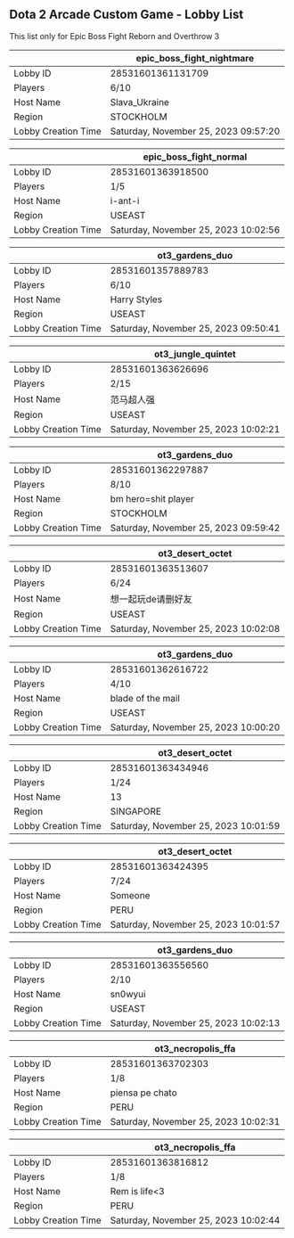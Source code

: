 ## Dota 2 Arcade Custom Game - Lobby List

This list only for Epic Boss Fight Reborn and Overthrow 3

|  | epic_boss_fight_nightmare |
| ------ | ------ |
| Lobby ID | 28531601361131709 |
| Players | 6/10 |
| Host Name | Slava_Ukraine |
| Region | STOCKHOLM |
| Lobby Creation Time | Saturday, November 25, 2023 09:57:20 |


|  | epic_boss_fight_normal |
| ------ | ------ |
| Lobby ID | 28531601363918500 |
| Players | 1/5 |
| Host Name | i-ant-i |
| Region | USEAST |
| Lobby Creation Time | Saturday, November 25, 2023 10:02:56 |


|  | ot3_gardens_duo |
| ------ | ------ |
| Lobby ID | 28531601357889783 |
| Players | 6/10 |
| Host Name | Harry Styles |
| Region | USEAST |
| Lobby Creation Time | Saturday, November 25, 2023 09:50:41 |


|  | ot3_jungle_quintet |
| ------ | ------ |
| Lobby ID | 28531601363626696 |
| Players | 2/15 |
| Host Name | 范马超人强 |
| Region | USEAST |
| Lobby Creation Time | Saturday, November 25, 2023 10:02:21 |


|  | ot3_gardens_duo |
| ------ | ------ |
| Lobby ID | 28531601362297887 |
| Players | 8/10 |
| Host Name | bm hero=shit player |
| Region | STOCKHOLM |
| Lobby Creation Time | Saturday, November 25, 2023 09:59:42 |


|  | ot3_desert_octet |
| ------ | ------ |
| Lobby ID | 28531601363513607 |
| Players | 6/24 |
| Host Name | 想一起玩de请删好友 |
| Region | USEAST |
| Lobby Creation Time | Saturday, November 25, 2023 10:02:08 |


|  | ot3_gardens_duo |
| ------ | ------ |
| Lobby ID | 28531601362616722 |
| Players | 4/10 |
| Host Name | blade of the mail |
| Region | USEAST |
| Lobby Creation Time | Saturday, November 25, 2023 10:00:20 |


|  | ot3_desert_octet |
| ------ | ------ |
| Lobby ID | 28531601363434946 |
| Players | 1/24 |
| Host Name | 13 |
| Region | SINGAPORE |
| Lobby Creation Time | Saturday, November 25, 2023 10:01:59 |


|  | ot3_desert_octet |
| ------ | ------ |
| Lobby ID | 28531601363424395 |
| Players | 7/24 |
| Host Name | Someone |
| Region | PERU |
| Lobby Creation Time | Saturday, November 25, 2023 10:01:57 |


|  | ot3_gardens_duo |
| ------ | ------ |
| Lobby ID | 28531601363556560 |
| Players | 2/10 |
| Host Name | sn0wyui |
| Region | USEAST |
| Lobby Creation Time | Saturday, November 25, 2023 10:02:13 |


|  | ot3_necropolis_ffa |
| ------ | ------ |
| Lobby ID | 28531601363702303 |
| Players | 1/8 |
| Host Name | piensa pe chato |
| Region | PERU |
| Lobby Creation Time | Saturday, November 25, 2023 10:02:31 |


|  | ot3_necropolis_ffa |
| ------ | ------ |
| Lobby ID | 28531601363816812 |
| Players | 1/8 |
| Host Name | Rem is life<3 |
| Region | PERU |
| Lobby Creation Time | Saturday, November 25, 2023 10:02:44 |


